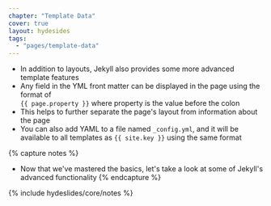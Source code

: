 ```yaml
---
chapter: "Template Data"
cover: true
layout: hydesides
tags:
  - "pages/template-data"
---
```


* In addition to layouts, Jekyll also provides some more advanced template features
* Any field in the YML front matter can be displayed in the page using the format of <br /><code>&#123;{ page.property }}</code> where property is the value before the colon
* This helps to further separate the page's layout from information about the page
* You can also add YAML to a file named `_config.yml`, and it will be available to all templates as <code>&#123;{ site.key }}</code> using the same format

{% capture notes %}
* Now that we've mastered the basics, let's take a look at some of Jekyll's advanced functionality
{% endcapture %}

{% include hydeslides/core/notes %}